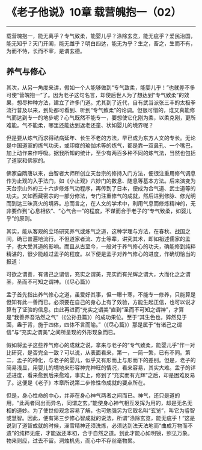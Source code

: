 # 《老子他说》10章 载营魄抱一（02）

------

载营魄抱一，能无离乎？专气致柔，能婴儿乎？涤除玄览，能无疵乎？爱民治国，能无知乎？天门开阖，能无雌乎？明白四达，能无为乎？生之，畜之，生而不有，为而不恃，长而不宰，是谓玄德。

## 养气与修心

其次，从另一角度来讲，假如一个人能够做到“专气致柔，能婴儿乎！”也就差不多可使“营魄抱一”了。因为老子这句名言，却使后世人为了想达到“专气致柔”的效果，想尽种种方法，建立了许多门道。尤其到了近代，自有武当派张三丰的太极拳流行普及以来，到处都可看到、听到“专气致柔”的论调。但很可惜的，谁又真能修气而达到专一的地步呢？心气既然不能专一，要想使它化刚为柔，以柔克刚，更所难能。气不能柔，哪里还能达到返老还童、状如婴儿的境界呢？

但是要从炼气而求得祛病延年、长生不老的方法，早已成为东方人文的专长。无论是中国道家的炼气功夫，或印度的瑜伽术等的炼气，都是靠一双鼻孔、一个嘴巴，加上动作来作呼吸。据我所知的统计，至少有两百多种不同的炼气法，当然也包括了道家和佛家的。

佛家自隋唐以来，由智者大师所创立天台宗的修持入门方法，便很注重用修气调息作为止观的入手法门，如《小止观》六妙门的数息、随息等基本方法。后来演变为天台宗山外的三十六步修炼气功程序，再传到了日本，便成为合气道、武士道等的功夫。又如西藏密宗的一部分修法，专门注重修气的成就，然后进到修脉、修光明而到达三昧真火的境界。总而言之，在人文的学术中，利用气息而修炼精神的，无非要作到“心息相依”、“心气合一”的程度，不谋而合于老子的“专气致柔，如婴儿乎”的原则。

其实，能从客观的立场研究养气或炼气之道，这种学理与方法，在春秋、战国之间，确已普遍地流行。不但道家者流、方士等辈，讲究其术，即如祖述儒家的孟子，也大受其道的影响。而且从古至今，一般对于养气修心的功夫，确能修到纯粹精湛的，很少能超过孟子的程度。以下便是孟子对养气修心的进度，作确切恰当的报道：

可欲之谓善，有诸己之谓信，充实之谓美，充实而有光辉之谓大，大而化之之谓圣，圣而不可知之谓神。（《尽心篇》）

孟子首先指出养气修心之道，虽爱好其事，但一曝十寒，不能专一修养，只能算是但知有此一善而已。必须要在自己的身心上有了效验，方能生起正信，也可以说才算有了证验的信息。由此再进而“充实之谓美”直到“圣而不可知之谓神”，才算是“我善养吾浩然之气”（《公孙丑篇》）的成功果位。至于“其生色也，猝然见于面，盎于背，施于四体，四体不言而喻。”（《尽心篇》）那是属于“有诸己之谓信”与“充实之谓美”之间所呈现的外形现象而已。

假如将孟子这些养气修心的成就之说，拿来与老子的“专气致柔，能婴儿乎”作一对比研究，是否完全一致？可以说，从表面看来，第一，一简一繁，已有不同。第二，孟子的神化，与老子的婴儿，似乎又有形而上与形而下的差别。但是，老子的简易浅显，用婴儿的境地来形容神完神旺的情况，看来容易，其实大难。孟子的详述进度，看来愈到后来愈难，事实上，修到了“充实而有光辉”之后，却是困难反易了。这便是《老子》本章所说第二步修性命成就的要点所在。

但是，身心性命的中心，并非在身心神气两者之间而已。神气，还只是道的用，“此两者同出而异名，同谓之玄。”能使身心神气相互发挥为用的，却是无名无相的道妙。为了使世俗观念容易了解，也可勉强另为它取名叫“玄览”，叫它为睿智或慧智。因此，便有第三步修心智成就的说法，所谓“涤除玄览，能无疵乎！”这是说到了道智成就的时候，澡雪精神还须洗炼，必须达到法天法地而“曲成万物而不遗”的纯粹无疵，才能返还本初，合于自然之道。到此才能心如明镜，照见万象。物来则应，过去不留。洞烛机先，而心中不存丝毫物累。